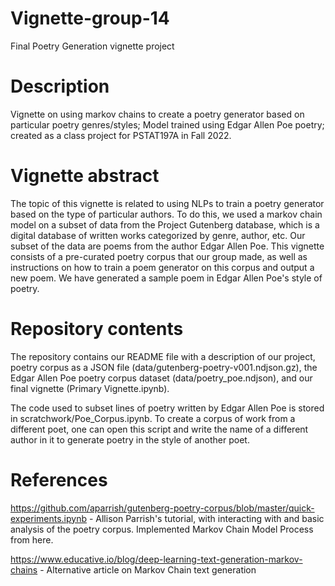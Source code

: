 # Vignette-group-14

Final Poetry Generation vignette project

# Description

Vignette on using markov chains to create a poetry generator based on particular poetry genres/styles; Model trained using Edgar Allen Poe poetry; created as a class project for PSTAT197A in Fall 2022.

# Vignette abstract

The topic of this vignette is related to using NLPs to train a poetry generator based on the type of particular authors. To do this, we used a markov chain model on a subset of data from the Project Gutenberg database, which is a digital database of written works categorized by genre, author, etc. Our subset of the data are poems from the author Edgar Allen Poe. This vignette consists of a pre-curated poetry corpus that our group made, as well as instructions on how to train a poem generator on this corpus and output a new poem. We have generated a sample poem in Edgar Allen Poe's style of poetry. 

# Repository contents

The repository contains our README file with a description of our project, poetry corpus as a JSON file (data/gutenberg-poetry-v001.ndjson.gz), the Edgar Allen Poe poetry corpus dataset (data/poetry_poe.ndjson), and our final vignette (Primary Vignette.ipynb).

The code used to subset lines of poetry written by Edgar Allen Poe is stored in scratchwork/Poe_Corpus.ipynb. To create a corpus of work from a different poet, one can open this script and write the name of a different author in it to generate poetry in the style of another poet.

# References

<https://github.com/aparrish/gutenberg-poetry-corpus/blob/master/quick-experiments.ipynb> - Allison Parrish's tutorial, with interacting with and basic analysis of the poetry corpus. Implemented Markov Chain Model Process from here.

<https://www.educative.io/blog/deep-learning-text-generation-markov-chains> - Alternative article on Markov Chain text generation
